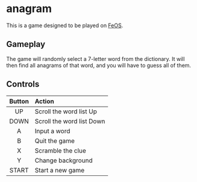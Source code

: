anagram
=======

This is a game designed to be played on [FeOS](https://github.com/fincs/FeOS "FeOS").

Gameplay
--------

The game will randomly select a 7-letter word from the dictionary. It will then find all anagrams of that word, and you will have to guess all of them.

Controls
--------

| Button   | Action                    |
|:--------:|:--------------------------|
| UP       | Scroll the word list Up   |
| DOWN     | Scroll the word list Down |
| A        | Input a word              |
| B        | Quit the game             |
| X        | Scramble the clue         |
| Y        | Change background         |
| START    | Start a new game          |


